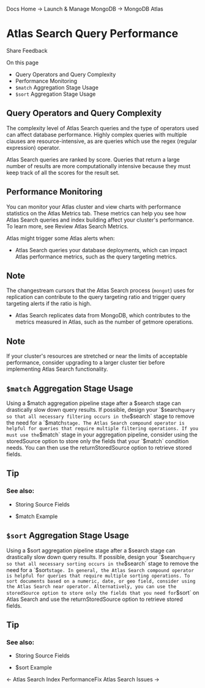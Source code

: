 Docs Home → Launch & Manage MongoDB → MongoDB Atlas

# Atlas Search Query Performance

Share Feedback

On this page

  * Query Operators and Query Complexity
  * Performance Monitoring
  * `$match` Aggregation Stage Usage
  * `$sort` Aggregation Stage Usage

## Query Operators and Query Complexity

The complexity level of Atlas Search queries and the type of operators used
can affect database performance. Highly complex queries with multiple clauses
are resource-intensive, as are queries which use the regex (regular
expression) operator.

Atlas Search queries are ranked by score. Queries that return a large number
of results are more computationally intensive because they must keep track of
all the scores for the result set.

## Performance Monitoring

You can monitor your Atlas cluster and view charts with performance statistics
on the Atlas Metrics tab. These metrics can help you see how Atlas Search
queries and index building affect your cluster's performance. To learn more,
see Review Atlas Search Metrics.

Atlas might trigger some Atlas alerts when:

  * Atlas Search queries your database deployments, which can impact Atlas performance metrics, such as the query targeting metrics.

## Note

The changestream cursors that the Atlas Search process (`mongot`) uses for
replication can contribute to the query targeting ratio and trigger query
targeting alerts if the ratio is high.

  * Atlas Search replicates data from MongoDB, which contributes to the metrics measured in Atlas, such as the number of getmore operations.

## Note

If your cluster's resources are stretched or near the limits of acceptable
performance, consider upgrading to a larger cluster tier before implementing
Atlas Search functionality.

## `$match` Aggregation Stage Usage

Using a $match aggregation pipeline stage after a $search stage can
drastically slow down query results. If possible, design your `$search` query
so that all necessary filtering occurs in the `$search` stage to remove the
need for a `$match` stage. The Atlas Search compound operator is helpful for
queries that require multiple filtering operations. If you must use the
`$match` stage in your aggregation pipeline, consider using the storedSource
option to store only the fields that your `$match` condition needs. You can
then use the returnStoredSource option to retrieve stored fields.

## Tip

### See also:

  * Storing Source Fields

  * $match Example

## `$sort` Aggregation Stage Usage

Using a $sort aggregation pipeline stage after a $search stage can drastically
slow down query results. If possible, design your `$search` query so that all
necessary sorting occurs in the `$search` stage to remove the need for a
`$sort` stage. In general, the Atlas Search compound operator is helpful for
queries that require multiple sorting operations. To sort documents based on a
numeric, date, or geo field, consider using the Atlas Search near operator.
Alternatively, you can use the storedSource option to store only the fields
that you need for `$sort` on Atlas Search and use the returnStoredSource
option to retrieve stored fields.

## Tip

### See also:

  * Storing Source Fields

  * $sort Example

← Atlas Search Index PerformanceFix Atlas Search Issues →

